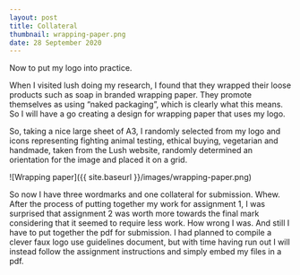 ```yaml
---
layout: post
title: Collateral
thumbnail: wrapping-paper.png
date: 28 September 2020
---
```


Now to put my logo into practice.

When I visited lush doing my research, I found that they wrapped their loose products such as soap in branded wrapping paper. They promote themselves as using “naked packaging”, which is clearly what this means. So I will have a go creating a design for wrapping paper that uses my logo.

So, taking a nice large sheet of A3, I randomly selected from my logo and icons representing fighting animal testing, ethical buying, vegetarian and handmade, taken from the Lush website, randomly determined an orientation for the image and placed it on a grid.

![Wrapping paper]({{ site.baseurl }}/images/wrapping-paper.png)

So now I have three wordmarks and one collateral for submission. Whew. After the process of putting together my work for assignment 1, I was surprised that assignment 2 was worth more towards the final mark considering that it seemed to require less work. How wrong I was. And still I have to put together the pdf for submission. I had planned to compile a clever faux logo use guidelines document, but with time having run out I will instead follow the assignment instructions and simply embed my files in a pdf.
